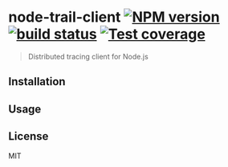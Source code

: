 # node-trail-client [![NPM version][npm-image]][npm-url] [![build status][travis-image]][travis-url] [![Test coverage][coveralls-image]][coveralls-url]

> Distributed tracing client for Node.js

## Installation

## Usage

## License

MIT

[npm-image]: https://img.shields.io/npm/v/trail-client.svg?style=flat
[npm-url]: https://npmjs.org/package/trail-client
[travis-image]: https://img.shields.io/travis/CatTail/node-trail-client.svg?style=flat
[travis-url]: https://travis-ci.org/CatTail/node-trail-client
[coveralls-image]: https://img.shields.io/coveralls/CatTail/node-trail-client.svg?style=flat
[coveralls-url]: https://coveralls.io/r/CatTail/node-trail-client?branch=master
